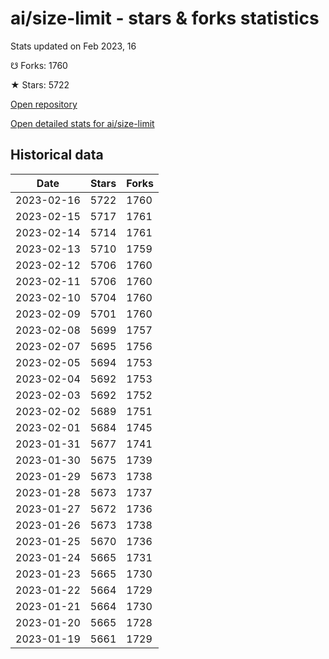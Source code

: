 # ai/size-limit - stars & forks statistics

Stats updated on Feb 2023, 16

☋ Forks: 1760

★ Stars: 5722

[Open repository](https://github.com/ai/size-limit)

[Open detailed stats for ai/size-limit](https://reviewgithub.com/rep/ai/size-limit)

## Historical data
| Date | Stars | Forks |
|------|-------|-------|
| 2023-02-16 | 5722 | 1760 | 
| 2023-02-15 | 5717 | 1761 | 
| 2023-02-14 | 5714 | 1761 | 
| 2023-02-13 | 5710 | 1759 | 
| 2023-02-12 | 5706 | 1760 | 
| 2023-02-11 | 5706 | 1760 | 
| 2023-02-10 | 5704 | 1760 | 
| 2023-02-09 | 5701 | 1760 | 
| 2023-02-08 | 5699 | 1757 | 
| 2023-02-07 | 5695 | 1756 | 
| 2023-02-05 | 5694 | 1753 | 
| 2023-02-04 | 5692 | 1753 | 
| 2023-02-03 | 5692 | 1752 | 
| 2023-02-02 | 5689 | 1751 | 
| 2023-02-01 | 5684 | 1745 | 
| 2023-01-31 | 5677 | 1741 | 
| 2023-01-30 | 5675 | 1739 | 
| 2023-01-29 | 5673 | 1738 | 
| 2023-01-28 | 5673 | 1737 | 
| 2023-01-27 | 5672 | 1736 | 
| 2023-01-26 | 5673 | 1738 | 
| 2023-01-25 | 5670 | 1736 | 
| 2023-01-24 | 5665 | 1731 | 
| 2023-01-23 | 5665 | 1730 | 
| 2023-01-22 | 5664 | 1729 | 
| 2023-01-21 | 5664 | 1730 | 
| 2023-01-20 | 5665 | 1728 | 
| 2023-01-19 | 5661 | 1729 | 

